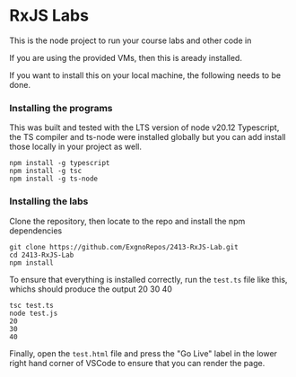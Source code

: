 # RxJS Labs

This is the node project to run your course labs and other code in

If you are using the provided VMs, then this is aready installed.

If you want to install this on your local machine, the following needs to be done.

### Installing the programs

This was built and tested with the LTS version of node v20.12
Typescript, the TS compiler and ts-node were installed globally but you can add install those locally in your project as well.

```console
npm install -g typescript
npm install -g tsc
npm install -g ts-node
```

### Installing the labs

Clone the repository, then locate to the repo and install the npm dependencies

```console
git clone https://github.com/ExgnoRepos/2413-RxJS-Lab.git
cd 2413-RxJS-Lab
npm install
```
To ensure that everything is installed correctly, run the `test.ts` file like this, whichs should produce the output 20 30 40

```console
tsc test.ts
node test.js
20
30
40
```
Finally, open the `test.html` file and press the "Go Live" label in the lower right hand corner of VSCode to ensure that you can render the page.

